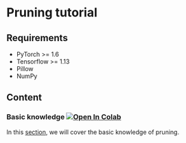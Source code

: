 # Pruning tutorial

## Requirements
- PyTorch >= 1.6
- Tensorflow >= 1.13
- Pillow
- NumPy

## Content
### Basic knowledge [![Open In Colab](https://colab.research.google.com/assets/colab-badge.svg)](https://colab.research.google.com/github/alibaba/TinyNeurualNetwork/blob/master/tutorials/pruning/basic.ipynb)
In this [section](basic.ipynb), we will cover the basic knowledge of pruning.
